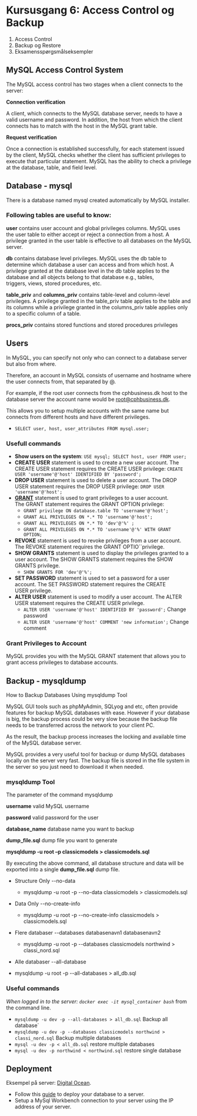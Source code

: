 # Kursusgang 6: Access Control og Backup
1. Access Control 
2. Backup og Restore
3. Eksamensspørgsmålseksempler

## MySQL Access Control System

The MySQL access control has two stages when a client connects to the server:

**Connection verification**

A client, which connects to the MySQL database server, needs to have a valid username and password. In addition, the host from which the client connects has to match with the host in the MySQL grant table.

**Request verification**

Once a connection is established successfully, for each statement issued by the client, MySQL checks whether the client has sufficient privileges to execute that particular statement. MySQL has the ability to check a privilege at the database, table, and field level.

## Database - mysql

There is a database named mysql created automatically by MySQL installer. 

### Following tables are useful to know:
**user**
contains user account and global privileges columns. MySQL uses the user table to either accept or reject a connection from a host. A privilege granted in the user table is effective to all databases on the MySQL server.

**db**
contains database level privileges. MySQL uses the db table to determine which database a user can access and from which host. A privilege granted at the database level in the db table applies to the database and all objects belong to that database e.g., tables, triggers, views, stored procedures, etc.

**table_priv** and **columns_priv**
contains table-level and column-level privileges. A privilege granted in the table_priv table applies to the table and its columns while a privilege granted in the columns_priv table applies only to a specific column of a table.

**procs_priv**
contains stored functions and stored procedures privileges

## Users

In MySQL, you can specify not only who can connect to a database server but also from where. 

Therefore, an account in MySQL consists of username and hostname where the user connects from, that separated by @.

For example, if the root user connects from the cphbusiness.dk host to the database server the account name would be root@cphbusiness.dk.

This allows you to setup multiple accounts with the same name but connects from different hosts and have different privileges.
- `SELECT user, host, user_attributes FROM mysql.user;`

### Usefull commands
- **Show users on the system**: `USE mysql; SELECT host, user FROM user;`
- **CREATE USER** statement is used to create a new user account. The CREATE USER statement requires the CREATE USER privilege: `CREATE USER 'username'@'host' IDENTIFIED BY 'password';`
- **DROP USER** statement is used to delete a user account. The DROP USER statement requires the DROP USER privilege: `DROP USER 'username'@'host';`
- [**GRANT**](https://dev.mysql.com/doc/refman/8.0/en/grant.html) statement is used to grant privileges to a user account. The GRANT statement requires the GRANT OPTION privilege: 
  - `GRANT privilege ON database.table TO 'username'@'host';`
  - `GRANT ALL PRIVILEGES ON *.* TO 'username'@'host';`
  - `GRANT ALL PRIVILEGES ON *.* TO 'dev'@'%' ;`
  - `GRANT ALL PRIVILEGES ON *.* TO 'username'@'%' WITH GRANT OPTION;`
- **REVOKE** statement is used to revoke privileges from a user account. The REVOKE statement requires the GRANT OPTIO``privilege.
- **SHOW GRANTS** statement is used to display the privileges granted to a user account. The SHOW GRANTS statement requires the SHOW GRANTS privilege.
  - `SHOW GRANTS FOR 'dev'@'%';`
- **SET PASSWORD** statement is used to set a password for a user account. The SET PASSWORD statement requires the CREATE USER privilege.
- **ALTER USER** statement is used to modify a user account. The ALTER USER statement requires the CREATE USER privilege.
  - `ALTER USER 'username'@'host' IDENTIFIED BY 'password';` Change password
  - `ALTER USER 'username'@'host' COMMENT 'new information';` Change comment
### Grant Privileges to Account

MySQL provides you with the MySQL GRANT statement that allows you to grant access privileges to database accounts.

## Backup - mysqldump
How to Backup Databases Using mysqldump Tool

MySQL GUI tools such as phpMyAdmin, SQLyog and etc, often provide features for backup MySQL databases with ease. 
However if your database is big, the backup process could be very slow because the backup file needs to be transferred across the network to your client PC. 

As the result, the backup process increases the locking and available time of the MySQL database server.

MySQL provides a very useful tool for backup or dump MySQL databases locally on the server very fast. The backup file is stored in the file system in the server so you just need to download it when needed.

### mysqldump Tool
The parameter of the command mysqldump

**username**	valid MySQL username

**password**	valid password for the user

**database_name**	database name you want to backup

**dump_file.sql**	dump file you want to generate

**mysqldump -u root –p classicmodels > classicmodels.sql**

By executing the above command, all database structure and data will be exported into a single **dump_file.sql** dump file.

- Structure Only	--no-data
  - mysqldump -u root -p --no-data classicmodels > classicmodels.sql

- Data Only	--no-create-info
  - mysqldump -u root -p --no-create-info classicmodels > classicmodels.sql

- Flere databaser	--databases databasenavn1 databasenavn2
  - mysqldump -u root -p --databases classicmodels northwind > classi_nord.sql

 - Alle databaser	--all-database
  - mysqldump -u root -p --all-databases > all_db.sql

### Useful commands
*When logged in to the server: `docker exec -it mysql_container bash`* from the command line.
- `mysqldump -u dev -p --all-databases > all_db.sql` Backup all database`
- `mysqldump -u dev -p --databases classicmodels northwind > classi_nord.sql` Backup multiple databases
- `mysql -u dev -p < all_db.sql` restore multiple databases
- `mysql -u dev -p northwind < northwind.sql` restore single database

## Deployment
Eksempel på server: [Digital Ocean](https://www.digitalocean.com/).
- Follow this [guide](https://docs.google.com/document/d/1tY1QKk4CK70iH0abeetCDMgNhKFhR558V9J4_0at-9I/edit?usp=sharing) to deploy your database to a server.
- Setup a MySql Workbench connection to your server using the IP address of your server.

